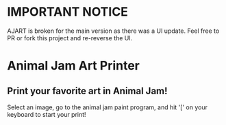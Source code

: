 # IMPORTANT NOTICE
AJART is broken for the main version as there was a UI update. Feel free to PR or fork this project and re-reverse the UI.
 
# Animal Jam Art Printer

## Print your favorite art in Animal Jam!

Select an image, go to the animal jam paint program, and hit '[' on your keyboard to start your print!

